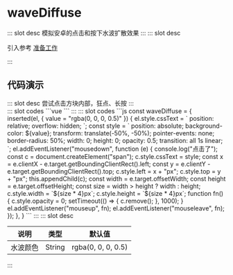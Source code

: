 # waveDiffuse

<ContainerBox title="介绍">
::: slot desc
模拟安卓的点击和按下水波扩散效果
:::
</ContainerBox>

<ContainerBox title="使用">
::: slot desc

引入参考 [准备工作](/Directives/base/start.html#准备工作)

:::
</ContainerBox>

## 代码演示

<ContainerBox title="基础用法">
::: slot desc
尝试点击方块内部，狂点、长按
:::
<div class="demoBox">
<Directives-WaveDiffuse-index />
</div>

<ShowCode>
::: slot codes
```vue
<template>
  <div class="WaveDiffuse" v-waveDiffuse="'black'"></div>
</template>
<script>
export default {
  name: "WaveDiffuse",
};
</script>
<style scoped lang="less">
.WaveDiffuse {
  position: relative; //必须加定位
  width: 100%;
  height: 35vw;
  border: 3px solid #000;
}
</style>
```
:::
</ShowCode>

<ShowCode iskey>
::: slot codes
```js
const waveDiffuse = {
  inserted(el, { value = "rgba(0, 0, 0, 0.5)" }) {
    el.style.cssText = `
      position: relative;
      overflow: hidden;
    `;
    const style = `
        position: absolute;
        background-color: ${value};
        transform: translate(-50%, -50%);
        pointer-events: none;
        border-radius: 50%;
        width: 0;
        height: 0;
        opacity: 0.5;
        transition: all 1s linear;
    `;
    el.addEventListener("mousedown", function (e) {
      console.log("点击了");
      const c = document.createElement("span");
      c.style.cssText = style;
      const x = e.clientX - e.target.getBoundingClientRect().left;
      const y = e.clientY - e.target.getBoundingClientRect().top;
      c.style.left = x + "px";
      c.style.top = y + "px";
      this.appendChild(c);
      const width = e.target.offsetWidth;
      const height = e.target.offsetHeight;
      const size = width > height ? width : height;
      c.style.width = `${size * 4}px`;
      c.style.height = `${size * 4}px`;
      function fn() {
        c.style.opacity = 0;
        setTimeout(() => {
          c.remove();
        }, 1000);
      }
      el.addEventListener("mouseup", fn);
      el.addEventListener("mouseleave", fn);
    });
  },
}
```
:::
</ShowCode>
</ContainerBox>

<ContainerBox title="value">
::: slot desc

| 说明     | 类型   | 默认值             |
| -------- | ------ | ------------------ |
| 水波颜色 | String | rgba(0, 0, 0, 0.5) |

:::
</ContainerBox>